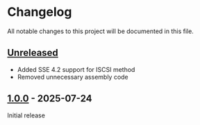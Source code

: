 # Changelog

All notable changes to this project will be documented in this file.

## [Unreleased]

- Added SSE 4.2 support for ISCSI method
- Removed unnecessary assembly code

## [1.0.0] - 2025-07-24

Initial release


[Unreleased]: https://github.com/oAGoulart/libluacrc32/compare/v1.0.0..HEAD
[1.0.0]: https://github.com/oAGoulart/libluacrc32/releases/tag/v1.0.0
